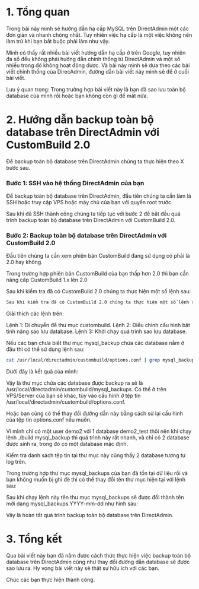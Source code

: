 # 1. Tổng quan

Trong bài này mình sẽ hướng dẫn hạ cấp MySQL trên DirectAdmin một các đơn giản và nhanh chóng nhất. Tuy nhiên việc hạ cấp là một việc không nên làm trừ khi bạn bắt buộc phải làm như vậy.

Mình có thấy rất nhiều bài viết hướng dẫn hạ cấp ở trên Google, tuy nhiên đa số đều không phải hướng dẫn chính thống từ DirectAdmin và một số nhiều trong đó không hoạt động được. Và bài này mình sẽ dựa theo các bài viết chính thống của DirecAdmin, đường dẫn bài viết này mình sẽ để ở cuối bài viết.

Lưu ý quan trọng: Trong trường hợp bài viết này là bạn đã sao lưu toàn bộ database của mình rồi hoặc bạn không còn gì để mất nữa.

# 2. Hướng dẫn backup toàn bộ database trên DirectAdmin với CustomBuild 2.0

Để backup toàn bộ database trên DirectAdmin chúng ta thực hiện theo X bước sau.

### Bước 1: SSH vào hệ thống DirectAdmin của bạn

Để backup toàn bộ database trên DirectAdmin, đầu tiên chúng ta cần làm là SSH hoặc truy cập VPS hoặc máy chủ của bạn với quyền root trước.

Sau khi đã SSH thành công chúng ta tiếp tục với bước 2 để bắt đầu quá trình backup toàn bộ database trên DirectAdmin với CustomBuild 2.0.

### Bước 2: Backup toàn bộ database trên DirectAdmin với CustomBuild 2.0

Đầu tiên chúng ta cần xem phiên bản CustomBuild đang sử dụng có phải là 2.0 hay không.

Trong trường hợp phiên bản CustomBuild của bạn thấp hơn 2.0 thì bạn cần nâng cấp CustomBuild 1.x lên 2.0

Sau khi kiểm tra đã có CustomBuild 2.0 chúng ta thực hiện một số lệnh sau:

```sh
Sau khi kiểm tra đã có CustomBuild 2.0 chúng ta thực hiện một số lệnh sau:
```

Giải thích các lệnh trên:

Lệnh 1: Di chuyển để thư mục custombuild.
Lệnh 2: Điều chỉnh cấu hình bật tính năng sao lưu database.
Lệnh 3: Khởi chạy quá trình sao lưu database.

Nếu các bạn chưa biết thư mục mysql_backup chứa các database nằm ở đâu thì có thể sử dụng lệnh sau:

```sh
cat /usr/local/directadmin/custombuild/options.conf | grep mysql_backup_dir
```

Dưới đây là kết quả của mình:

Vậy là thư mục chứa các database được backup ra sẽ là /usr/local/directadmin/custombuild/mysql_backups. Có thể ở trên VPS/Server của bạn sẽ khác, tùy vào cấu hình ở tệp tin /usr/local/directadmin/custombuild/options.conf.

Hoặc bạn cũng có thể thay đổi đường dẫn này bằng cách sử lại cấu hình của tệp tin options.conf nếu muốn.

Vì mình chỉ có một user demo2 với 1 database demo2_test thôi nên khi chạy lệnh ./build mysql_backup thì quá trình này rất nhanh, và chỉ có 2 database được sinh ra, trong đó có một database mặc định.

Kiểm tra danh sách tệp tin tại thư mục này cũng thấy 2 database tương tự log trên.

Trong trường hợp thư mục mysql_backups của bạn đã tồn tại dữ liệu rồi và bạn không muốn bị ghi đè thì có thể thay đổi tên thư mục hiện tại với lệnh sau:

Sau khi chạy lệnh này tên thư mục mysql_backups sẽ được đổi thành tên mới dạng mysql_backups.YYYY-mm-dd như hình sau:

Vậy là hoàn tất quá trình backup toàn bộ database trên DirectAdmin.

# 3. Tổng kết

Qua bài viết này bạn đã nắm được cách thức thực hiện việc backup toàn bộ database trên DirectAdmin cũng như thay đổi đường dẫn database sẽ được sao lưu ra. Hy vọng bài viết này sẽ thật sự hữu ích với các bạn.

Chúc các bạn thực hiện thành công.
